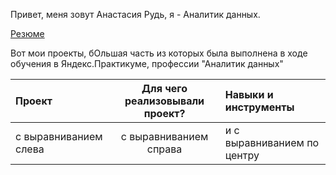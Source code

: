 Привет, меня зовут Анастасия Рудь, я - Аналитик данных. 

[Резюме](https://hh.ru/resume/b811475cff02ca24190039ed1f5a6536633966)

Вот мои проекты, бОльшая часть из которых была выполнена в ходе обучения в Яндекс.Практикуме, профессии "Аналитик данных"   
 

| Проект | Для чего реализовывали проект? | Навыки и инструменты |
| :-------------------- | :---------------------: |:---------------------------|
| с выравниванием слева | с выравниванием справа | и с выравниванием по центру |
